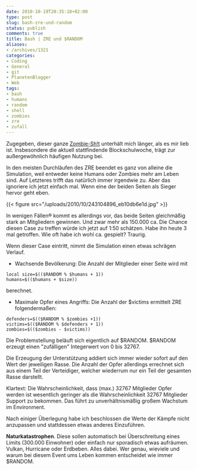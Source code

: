 ```yaml
---
date: 2010-10-19T20:35:18+02:00
type: post
slug: bash-zre-und-random
status: publish
comments: true
title: Bash | ZRE und $RANDOM
aliases:
- /archives/1321
categories:
- Coding
- General
- git
- PlanetenBlogger
- Web
tags:
- bash
- humans
- random
- shell
- zombies
- zre
- zufall
---
```


Zugegeben, dieser ganze [Zombie-Sh!t](/archives/1314) unterhält mich länger, als es mir lieb ist. Insbesondere die aktuell stattfindende Blockschulwoche, trägt zur außergewöhnlich häufigen Nutzung bei.

In den meisten Durchläufen des ZRE beendet es ganz von alleine die Simulation, weil entweder keine Humans oder Zombies mehr am Leben sind. Auf Letzteres trifft das natürlich immer irgendwie zu. Aber das ignoriere ich jetzt einfach mal. Wenn eine der beiden Seiten als Sieger hervor geht eben.


{{< figure src="/uploads/2010/10/243104896_eb10db6e1d.jpg" >}}


In wenigen Fällen® kommt es allerdings vor, das beide Seiten gleichmäßig stark an Mitgliedern gewinnen. Und zwar mehr als 150.000 ca. Die Chance diesen Case zu treffen würde ich jetzt auf 1:50 schätzen. Habe ihn heute 3 mal getroffen. Wie oft habe ich wohl ca. gespielt? Traurig.

Wenn dieser Case eintritt, nimmt die Simulation einen etwas schrägen Verlauf.



	
  * Wachsende Bevölkerung: Die Anzahl der Mitglieder einer Seite wird mit
```
local size=$(($RANDOM % $humans + 1))
humans=$(($humans + $size))
```

berechnet.

	
  * Maximale Opfer eines Angriffs: Die Anzahl der $victims ermittelt ZRE folgendermaßen:
```
defenders=$(($RANDOM % $zombies +1))
victims=$(($RANDOM % $defenders + 1))
zombies=$(($zombies - $victims))
```



Die Problemstellung beläuft sich eigentlich auf $RANDOM. $RANDOM erzeugt einen "zufälligen" Integerwert von 0 bis 32767.

Die Erzeugung der Unterstützung addiert sich immer wieder sofort auf den Wert der jeweiligen Rasse. Die Anzahl der Opfer allerdings errechnet sich aus einem Teil der Verteidiger, welcher wiederrum nur ein Teil der gesamten Rasse darstellt.

Klartext: Die Wahrscheinlichkeit, dass (max.) 32767 Mitglieder Opfer werden ist wesentlich geringer als die Wahrscheinlichkeit 32767 Mitglieder Support zu bekommen. Das führt zu unverhältnismäßig großem Wachstum im Environment.

Nach einiger Überlegung habe ich beschlossen die Werte der Kämpfe nicht anzupassen und stattdessen etwas anderes Einzuführen.

**Naturkatastrophen**. Diese sollen automatisch bei Überschreitung eines Limits (300.000 Einwohner) oder einfach nur sporadisch etwas aufräumen. Vulkan, Hurricane oder Erdbeben. Alles dabei. Wer genau, wieviele und warum bei diesem Event ums Leben kommen entscheidet wie immer $RANDOM.
